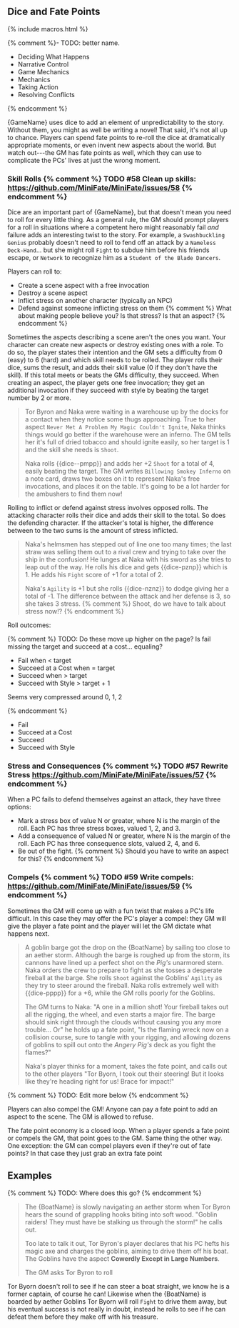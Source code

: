 ---
---
## Dice and Fate Points

{% include macros.html %}

{% comment %}- TODO: better name.

- Deciding What Happens
- Narrative Control
- Game Mechanics
- Mechanics
- Taking Action
- Resolving Conflicts

{% endcomment %}

{GameName} uses dice to add an element of unpredictability to the story. Without
them, you might as well be writing a novel! That said, it's not all up to
chance. Players can spend fate points to re-roll the dice at dramatically
appropriate moments, or even invent new aspects about the world. But watch
out---the GM has fate points as well, which they can use to complicate the
PCs' lives at just the wrong moment.

### Skill Rolls {% comment %} TODO #58 Clean up skills: https://github.com/MiniFate/MiniFate/issues/58 {% endcomment %}

Dice are an important part of {GameName}, but that doesn't mean you need to roll
for every little thing. As a general rule, the GM should prompt players for a
roll in situations where a competent hero might reasonably fail _and_ failure
adds an interesting twist to the story. For example, a `Swashbuckling
Genius` probably doesn't need to roll to fend off an attack by a `Nameless
Deck-Hand`... but she might roll `Fight` to subdue him before his friends
escape, or `Network` to recognize him as a `Student of the Blade Dancers`.

Players can roll to:

- Create a scene aspect with a free invocation
- Destroy a scene aspect
- Inflict stress on another character (typically an NPC)
- Defend against someone inflicting stress on them
{% comment %} What about making people believe you? Is that stress? Is that an aspect?
{% endcomment %}

Sometimes the aspects describing a scene aren't the ones you want. Your
character can create new aspects or destroy existing ones with a role. To do
so, the player states their intention and the GM sets a difficulty from 0
(easy) to 6 (hard) and which skill needs to be rolled. The player rolls their
dice, sums the result, and adds their skill value (0 if they don't have the
skill). If this total meets or beats the GMs difficulty, they succeed. When
creating an aspect, the player gets one free invocation; they get an
additional invocation if they succeed with style by beating the target number
by 2 or more.

> Tor Byron and Naka were waiting in a warehouse up by the docks for a contact
> when they notice some thugs approaching. True to her aspect `Never Met A
> Problem My Magic Couldn't Ignite`, Naka thinks things would go better if
> the warehouse were an inferno. The GM tells her it's full of dried tobacco
> and should ignite easily, so her target is 1 and the skill she needs is
> `Shoot`.
>
> Naka rolls {{dice--pmpp}} and adds her +2 `Shoot` for a total of 4, easily
> beating the target. The GM writes `Billowing Smokey Inferno` on a note
> card, draws two boxes on it to represent Naka's free invocations, and places
> it on the table. It's going to be a lot harder for the ambushers to find
> them now!

Rolling to inflict or defend against stress involves opposed rolls. The
attacking character rolls their dice and adds their skill to the total. So
does the defending character. If the attacker's total is higher, the
difference between to the two sums is the amount of stress inflicted.

> Naka's helmsmen has stepped out of line one too many times; the last straw
> was selling them out to a rival crew and trying to take over the ship in the
> confusion! He lunges at Naka with his sword as she tries to leap out of the
> way. He rolls his dice and gets {{dice-pznp}} which is 1. He adds his
> `Fight` score of +1 for a total of 2.
>
> Naka's `Agility` is +1 but she rolls {{dice-nznz}} to dodge giving her a
> total of -1. The difference between the attack and her defense is 3, so she
> takes 3 stress.
{% comment %} Shoot, do we have to talk about stress now!? {% endcomment %}

Roll outcomes:

{% comment %} TODO: Do these move up higher on the page? Is fail missing the target and
succeed at a cost... equaling? 

- Fail when < target
- Succeed at a Cost when = target
- Succeed when > target
- Succeed with Style > target + 1 

Seems very compressed around 0, 1, 2

{% endcomment %}


- Fail
- Succeed at a Cost
- Succeed
- Succeed with Style

### Stress and Consequences {% comment %} TODO #57 Rewrite Stress https://github.com/MiniFate/MiniFate/issues/57 {% endcomment %}

When a PC fails to defend themselves against an attack, they have three options:

- Mark a stress box of value N or greater, where N is the margin of the roll.
  Each PC has three stress boxes, valued 1, 2, and 3.
- Add a consequence of valued N or greater, where N is the margin of the roll.
  Each PC has three consequence slots, valued 2, 4, and 6.
- Be out of the fight. {% comment %} Should you have to write an aspect for this? {% endcomment %}

### Compels {% comment %} TODO #59 Write compels: https://github.com/MiniFate/MiniFate/issues/59 {% endcomment %}

Sometimes the GM will come up with a fun twist that makes a PC's life
difficult. In this case they may offer the PC's player a compel: they GM will
give the player a fate point and the player will let the GM dictate what
happens next.

> A goblin barge got the drop on the {BoatName} by sailing too close to an
> aether storm. Although the barge is roughed up from the storm, its cannons
> have lined up a perfect shot on the _Pig's_ unarmored stern. Naka orders the
> crew to prepare to fight as she tosses a desperate fireball at the barge.
> She rolls `Shoot` against the Goblins' `Agility` as they try to steer around
> the fireball. Naka rolls extremely well with {{dice-pppp}} for a +6, while
> the GM rolls poorly for the Goblins.
>
> The GM turns to Naka: "A one in a million shot! Your fireball takes out all
> the rigging, the wheel, and even starts a major fire. The barge should sink
> right through the clouds without causing you any more trouble... Or" he
> holds up a fate point, "Is the flaming wreck now on a collision course, sure
> to tangle with your rigging, and allowing dozens of goblins to spill out
> onto the _Angery Pig's_ deck as you fight the flames?"
>
> Naka's player thinks for a moment, takes the fate point, and calls out to
> the other players "Tor Byorn, I took out their steering! But it looks like
> they're heading right for us! Brace for impact!"

{% comment %} TODO: Edit more below {% endcomment %}

Players can also compel the GM! Anyone can pay a fate point to add an aspect
to the scene. The GM is allowed to refuse.

The fate point economy is a closed loop. When a player spends a fate point or
compels the GM, that point goes to the GM. Same thing the other way. One
exception: the GM can compel players even if they're out of fate points? In
that case they just grab an extra fate point

## Examples

{% comment %} TODO: Where does this go? {% endcomment %}

> The {BoatName} is slowly navigating an aether storm when Tor Byron hears
> the sound of grappling hooks biting into soft wood. "Goblin raiders! They
> must have be stalking us through the storm!" he calls out.
>
> Too late to talk it out, Tor Byron's player declares that his PC hefts his
> magic axe and charges the goblins, aiming to drive them off his boat. The
> Goblins have the aspect **Cowerdly Except in Large Numbers**.
>
> The GM asks Tor Byron to roll

Tor Byorn doesn't roll to see if he can steer a boat straight, we know he is a
former captain, of course he can! Likewise when the {BoatName} is boarded by
aether Goblins Tor Byorn will roll `Fight` to drive them away, but his
eventual success is not really in doubt, instead he rolls to see if he can
defeat them before they make off with his treasure.
